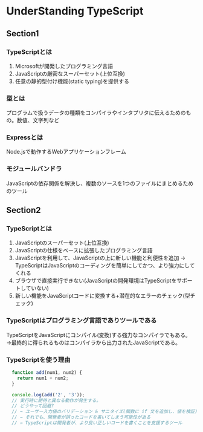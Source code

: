 # UnderStanding TypeScript

## Section1

### TypeScriptとは
1. Microsoftが開発したプログラミング言語
2. JavaScriptの厳密なスーパーセット(上位互換)
3. 任意の静的型付け機能(static typing)を提供する

### 型とは
プログラムで扱うデータの種類をコンパイラやインタプリタに伝えるためのもの。数値、文字列など

### Expressとは
Node.jsで動作するWebアプリケーションフレーム

### モジュールバンドラ
JavaScriptの依存関係を解決し、複数のソースを1つのファイルにまとめるためのツール

## Section2

### TypeScriptとは
1. JavaScriptのスーパーセット(上位互換)
2. JavaScriptの仕様をベースに拡張したプログラミング言語
3. JavaScriptを利用して、JavaScriptの上に新しい機能と利便性を追加
    → TypeScriptはJavaScriptのコーディングを簡単にしてかつ、より強力にしてくれる
4. ブラウザで直接実行できない(JavaScriptの開発環境はTypeScriptをサポートしていない)
5. 新しい機能をJavaScriptコードに変換する+潜在的なエラーのチェック(型チェック)


### TypeScriptはプログラミング言語でありツールである
TypeScriptをJavaScriptにコンパイル(変換)する強力なコンパイラでもある。
→最終的に得られるものはコンパイラから出力されたJavaScriptである。

### TypeScriptを使う理由

```js
  function add(num1, num2) {
    return num1 + num2;
  }

  console.log(add('2', '3'));
  // 実行時に期待と異なる動作が発生する。
  // どうやって回避?
  // → ユーザー入力値のバリデーション & サニタイズ(関数に if 文を追加し、値を検証)
  // → それでも、開発者が誤ったコードを書いてしまう可能性がある
  // → TypeScriptは開発者が、より良い正しいコードを書くことを支援するツール
```

